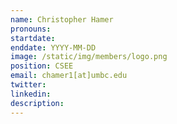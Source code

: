 ```yaml
---
name: Christopher Hamer
pronouns:
startdate: 
enddate: YYYY-MM-DD
image: /static/img/members/logo.png
position: CSEE
email: chamer1[at]umbc.edu
twitter: 
linkedin:
description:
---
```

